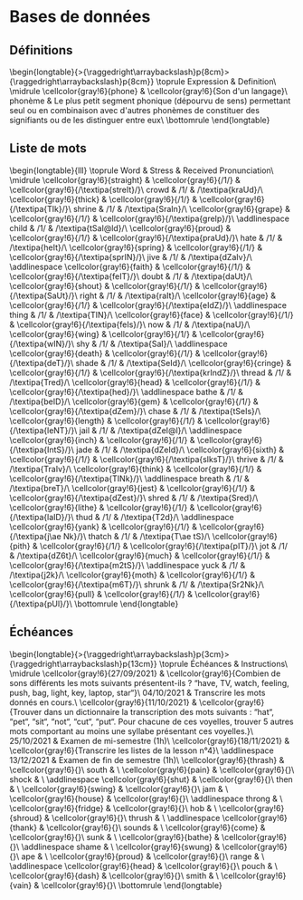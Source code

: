 
 
# Bases de données



##  Définitions 


\begin{longtable}{>{\raggedright\arraybackslash}p{8cm}>{\raggedright\arraybackslash}p{8cm}}
\toprule
Expression & Definition\\
\midrule
\cellcolor{gray!6}{phone} & \cellcolor{gray!6}{Son d'un langage}\\
phonème & Le plus petit segment phonique (dépourvu de sens) permettant seul ou en combinaison avec d'autres phonèmes de constituer des signifiants ou de les distinguer entre eux\\
\bottomrule
\end{longtable}



##  Liste de mots 


\begin{longtable}{lll}
\toprule
Word & Stress & Received Pronunciation\\
\midrule
\cellcolor{gray!6}{straight} & \cellcolor{gray!6}{/1/} & \cellcolor{gray!6}{/\textipa{streIt}/}\\
crowd & /1/ & /\textipa{kraUd}/\\
\cellcolor{gray!6}{thick} & \cellcolor{gray!6}{/1/} & \cellcolor{gray!6}{/\textipa{TIk}/}\\
shrine & /1/ & /\textipa{SraIn}/\\
\cellcolor{gray!6}{grape} & \cellcolor{gray!6}{/1/} & \cellcolor{gray!6}{/\textipa{greIp}/}\\
\addlinespace
child & /1/ & /\textipa{tSaI@ld}/\\
\cellcolor{gray!6}{proud} & \cellcolor{gray!6}{/1/} & \cellcolor{gray!6}{/\textipa{praUd}/}\\
hate & /1/ & /\textipa{heIt}/\\
\cellcolor{gray!6}{spring} & \cellcolor{gray!6}{/1/} & \cellcolor{gray!6}{/\textipa{sprIN}/}\\
jive & /1/ & /\textipa{dZaIv}/\\
\addlinespace
\cellcolor{gray!6}{faith} & \cellcolor{gray!6}{/1/} & \cellcolor{gray!6}{/\textipa{feIT}/}\\
doubt & /1/ & /\textipa{daUt}/\\
\cellcolor{gray!6}{shout} & \cellcolor{gray!6}{/1/} & \cellcolor{gray!6}{/\textipa{SaUt}/}\\
right & /1/ & /\textipa{raIt}/\\
\cellcolor{gray!6}{age} & \cellcolor{gray!6}{/1/} & \cellcolor{gray!6}{/\textipa{eIdZ}/}\\
\addlinespace
thing & /1/ & /\textipa{TIN}/\\
\cellcolor{gray!6}{face} & \cellcolor{gray!6}{/1/} & \cellcolor{gray!6}{/\textipa{feIs}/}\\
now & /1/ & /\textipa{naU}/\\
\cellcolor{gray!6}{wing} & \cellcolor{gray!6}{/1/} & \cellcolor{gray!6}{/\textipa{wIN}/}\\
shy & /1/ & /\textipa{SaI}/\\
\addlinespace
\cellcolor{gray!6}{death} & \cellcolor{gray!6}{/1/} & \cellcolor{gray!6}{/\textipa{deT}/}\\
shade & /1/ & /\textipa{SeId}/\\
\cellcolor{gray!6}{cringe} & \cellcolor{gray!6}{/1/} & \cellcolor{gray!6}{/\textipa{krIndZ}/}\\
thread & /1/ & /\textipa{Tred}/\\
\cellcolor{gray!6}{head} & \cellcolor{gray!6}{/1/} & \cellcolor{gray!6}{/\textipa{hed}/}\\
\addlinespace
bathe & /1/ & /\textipa{beID}/\\
\cellcolor{gray!6}{gem} & \cellcolor{gray!6}{/1/} & \cellcolor{gray!6}{/\textipa{dZem}/}\\
chase & /1/ & /\textipa{tSeIs}/\\
\cellcolor{gray!6}{length} & \cellcolor{gray!6}{/1/} & \cellcolor{gray!6}{/\textipa{leNT}/}\\
jail & /1/ & /\textipa{dZeI@l}/\\
\addlinespace
\cellcolor{gray!6}{inch} & \cellcolor{gray!6}{/1/} & \cellcolor{gray!6}{/\textipa{IntS}/}\\
jade & /1/ & /\textipa{dZeId}/\\
\cellcolor{gray!6}{sixth} & \cellcolor{gray!6}{/1/} & \cellcolor{gray!6}{/\textipa{sIksT}/}\\
thrive & /1/ & /\textipa{TraIv}/\\
\cellcolor{gray!6}{think} & \cellcolor{gray!6}{/1/} & \cellcolor{gray!6}{/\textipa{TINk}/}\\
\addlinespace
breath & /1/ & /\textipa{breT}/\\
\cellcolor{gray!6}{jest} & \cellcolor{gray!6}{/1/} & \cellcolor{gray!6}{/\textipa{dZest}/}\\
shred & /1/ & /\textipa{Sred}/\\
\cellcolor{gray!6}{lithe} & \cellcolor{gray!6}{/1/} & \cellcolor{gray!6}{/\textipa{laID}/}\\
thud & /1/ & /\textipa{T2d}/\\
\addlinespace
\cellcolor{gray!6}{yank} & \cellcolor{gray!6}{/1/} & \cellcolor{gray!6}{/\textipa{j\ae Nk}/}\\
thatch & /1/ & /\textipa{T\ae tS}/\\
\cellcolor{gray!6}{pith} & \cellcolor{gray!6}{/1/} & \cellcolor{gray!6}{/\textipa{pIT}/}\\
jot & /1/ & /\textipa{dZ6t}/\\
\cellcolor{gray!6}{much} & \cellcolor{gray!6}{/1/} & \cellcolor{gray!6}{/\textipa{m2tS}/}\\
\addlinespace
yuck & /1/ & /\textipa{j2k}/\\
\cellcolor{gray!6}{moth} & \cellcolor{gray!6}{/1/} & \cellcolor{gray!6}{/\textipa{m6T}/}\\
shrunk & /1/ & /\textipa{Sr2Nk}/\\
\cellcolor{gray!6}{pull} & \cellcolor{gray!6}{/1/} & \cellcolor{gray!6}{/\textipa{pUl}/}\\
\bottomrule
\end{longtable}



##  Échéances 


\begin{longtable}{>{\raggedright\arraybackslash}p{3cm}>{\raggedright\arraybackslash}p{13cm}}
\toprule
Échéances & Instructions\\
\midrule
\cellcolor{gray!6}{27/09/2021} & \cellcolor{gray!6}{Combien de sons différents les mots suivants présentent-ils ?  “have, TV, watch, feeling, push, bag, light, key, laptop, star“}\\
04/10/2021 & Transcrire les mots donnés en cours.\\
\cellcolor{gray!6}{11/10/2021} & \cellcolor{gray!6}{Trouver dans un dictionnaire la transcription des mots suivants : “hat“, “pet“, “sit“, “not“, “cut“, “put“. Pour chacune de ces voyelles, trouver 5 autres mots comportant au moins une syllabe présentant ces voyelles.}\\
25/10/2021 & Examen de mi-semestre (1h)\\
\cellcolor{gray!6}{18/11/2021} & \cellcolor{gray!6}{Transcrire les listes de la lesson n°4}\\
\addlinespace
13/12/2021 & Examen de fin de semestre (1h)\\
\cellcolor{gray!6}{thrash} & \cellcolor{gray!6}{}\\
south & \\
\cellcolor{gray!6}{pain} & \cellcolor{gray!6}{}\\
shock & \\
\addlinespace
\cellcolor{gray!6}{shut} & \cellcolor{gray!6}{}\\
then & \\
\cellcolor{gray!6}{swing} & \cellcolor{gray!6}{}\\
jam & \\
\cellcolor{gray!6}{house} & \cellcolor{gray!6}{}\\
\addlinespace
throng & \\
\cellcolor{gray!6}{fridge} & \cellcolor{gray!6}{}\\
hob & \\
\cellcolor{gray!6}{shroud} & \cellcolor{gray!6}{}\\
thrush & \\
\addlinespace
\cellcolor{gray!6}{thank} & \cellcolor{gray!6}{}\\
sounds & \\
\cellcolor{gray!6}{come} & \cellcolor{gray!6}{}\\
sunk & \\
\cellcolor{gray!6}{bathe} & \cellcolor{gray!6}{}\\
\addlinespace
shame & \\
\cellcolor{gray!6}{swung} & \cellcolor{gray!6}{}\\
ape & \\
\cellcolor{gray!6}{proud} & \cellcolor{gray!6}{}\\
range & \\
\addlinespace
\cellcolor{gray!6}{head} & \cellcolor{gray!6}{}\\
pouch & \\
\cellcolor{gray!6}{dash} & \cellcolor{gray!6}{}\\
smith & \\
\cellcolor{gray!6}{vain} & \cellcolor{gray!6}{}\\
\bottomrule
\end{longtable}




